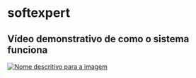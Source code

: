 # softexpert

## Vídeo demonstrativo de como o sistema funciona

[![Nome descritivo para a imagem](https://img.youtube.com/vi/I27yfl3hays/maxresdefault.jpg)](https://www.youtube.com/watch?v=I27yfl3hays)
